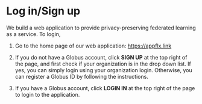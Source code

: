 # Log in/Sign up

We build a web application to provide privacy-preserving federated learning as a service. To login, 

1. Go to the home page of our web application: https://appflx.link

2. If you do not have a Globus account, click **SIGN UP** at the top right of the page, and first check if your organization is in the drop down list. If yes, you can simply login using your organization login. Otherwise, you can register a Globus ID by following the instructions.

3. If you have a Globus account, click **LOGIN IN** at the top right of the page to login to the application.
